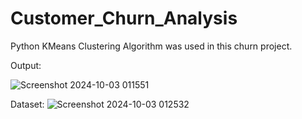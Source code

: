 # Customer_Churn_Analysis

Python KMeans Clustering Algorithm was used in this churn project.


Output:

![Screenshot 2024-10-03 011551](https://github.com/user-attachments/assets/42c74e64-01a6-4109-af63-8ba911aef48f)


Dataset:
![Screenshot 2024-10-03 012532](https://github.com/user-attachments/assets/b2e3a4ba-9cd0-466d-af4d-77512ce308bb)
